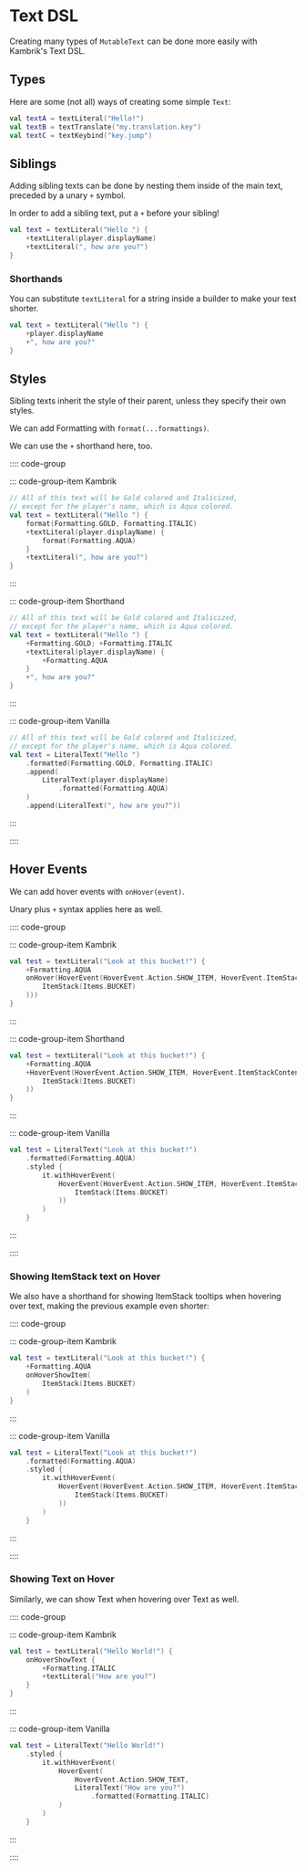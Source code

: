 # Text DSL

Creating many types of `MutableText` can be done more easily with Kambrik's Text DSL.

## Types

Here are some (not all) ways of creating some simple `Text`:

```kt
val textA = textLiteral("Hello!")
val textB = textTranslate("my.translation.key")
val textC = textKeybind("key.jump")
```

## Siblings

Adding sibling texts can be done by nesting them inside of the main text, preceded by a unary `+` symbol.

In order to add a sibling text, put a `+` before your sibling!

```kt
val text = textLiteral("Hello ") {
    +textLiteral(player.displayName)
    +textLiteral(", how are you?")
}
```

### Shorthands

You can substitute `textLiteral` for a string inside a builder to make your text shorter.

```kt
val text = textLiteral("Hello ") {
    +player.displayName
    +", how are you?"
}
```

## Styles

Sibling texts inherit the style of their parent, unless they specify their own styles.

We can add Formatting with `format(...formattings)`.

We can use the `+` shorthand here, too.

:::: code-group

::: code-group-item Kambrik

```kt
// All of this text will be Gold colored and Italicized, 
// except for the player's name, which is Aqua colored.
val text = textLiteral("Hello ") {
    format(Formatting.GOLD, Formatting.ITALIC)
    +textLiteral(player.displayName) {
        format(Formatting.AQUA)
    }
    +textLiteral(", how are you?")
}
```

:::

::: code-group-item Shorthand

```kt
// All of this text will be Gold colored and Italicized, 
// except for the player's name, which is Aqua colored.
val text = textLiteral("Hello ") {
    +Formatting.GOLD; +Formatting.ITALIC
    +textLiteral(player.displayName) {
        +Formatting.AQUA
    }
    +", how are you?"
}
```

:::

::: code-group-item Vanilla

```kt
// All of this text will be Gold colored and Italicized, 
// except for the player's name, which is Aqua colored.
val text = LiteralText("Hello ")
    .formatted(Formatting.GOLD, Formatting.ITALIC)
    .append(
        LiteralText(player.displayName)
            .formatted(Formatting.AQUA)
    )
    .append(LiteralText(", how are you?"))
```

:::

::::


## Hover Events

We can add hover events with `onHover(event)`.

Unary plus `+` syntax applies here as well.

:::: code-group

::: code-group-item Kambrik

```kt
val test = textLiteral("Look at this bucket!") {
    +Formatting.AQUA
    onHover(HoverEvent(HoverEvent.Action.SHOW_ITEM, HoverEvent.ItemStackContent(
        ItemStack(Items.BUCKET)
    )))
}
```

:::

::: code-group-item Shorthand

```kt
val test = textLiteral("Look at this bucket!") {
    +Formatting.AQUA
    +HoverEvent(HoverEvent.Action.SHOW_ITEM, HoverEvent.ItemStackContent(
        ItemStack(Items.BUCKET)
    ))
}
```

:::

::: code-group-item Vanilla

```kt
val test = LiteralText("Look at this bucket!")
    .formatted(Formatting.AQUA)
    .styled { 
        it.withHoverEvent(
            HoverEvent(HoverEvent.Action.SHOW_ITEM, HoverEvent.ItemStackContent(
                ItemStack(Items.BUCKET)
            ))
        )
    }
```

:::

::::

### Showing ItemStack text on Hover

We also have a shorthand for showing ItemStack tooltips when hovering over text,
making the previous example even shorter:

:::: code-group

::: code-group-item Kambrik

```kt
val test = textLiteral("Look at this bucket!") {
    +Formatting.AQUA
    onHoverShowItem(
        ItemStack(Items.BUCKET)
    )
}
```

:::

::: code-group-item Vanilla

```kt
val test = LiteralText("Look at this bucket!")
    .formatted(Formatting.AQUA)
    .styled { 
        it.withHoverEvent(
            HoverEvent(HoverEvent.Action.SHOW_ITEM, HoverEvent.ItemStackContent(
                ItemStack(Items.BUCKET)
            ))
        )
    }
```

:::

::::

### Showing Text on Hover

Similarly, we can show Text when hovering over Text as well.

:::: code-group

::: code-group-item Kambrik

```kt
val test = textLiteral("Hello World!") {
    onHoverShowText {
        +Formatting.ITALIC
        +textLiteral("How are you?")
    }
}
```

:::

::: code-group-item Vanilla

```kt
val test = LiteralText("Hello World!")
    .styled { 
        it.withHoverEvent(
            HoverEvent(
                HoverEvent.Action.SHOW_TEXT,
                LiteralText("How are you?")
                    .formatted(Formatting.ITALIC)
            )
        )
    }
```

:::

::::


<!--
### Showing Entities on Hover

Showing entities on hover is simple, too:

```kt
val test = textLiteral("Look at this player!") {
    +Formatting.AQUA
    onHoverShowEntity(
        player
    )
}
```
-->
